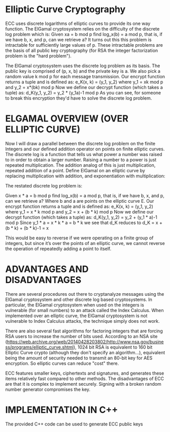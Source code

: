# Elliptic Curve Cryptography

ECC uses discrete logarithms of elliptic curves to provide its one way function. The ElGamal cryptosystem relies on the difficulty of the discrete log problem which is:
Given xa = b mod p find log_x(b) = a mod p, that is, if we have b, x, and p, can we retrieve a? It turns out this this problem is intractable for sufficiently large values of p. These intractable problems are the basis of all public key cryptography (for RSA the integer factorization problem is the "hard problem").

The ElGamal cryptosystem uses the discrete log problem as its basis. The public key is comprised of (p, x, b) and the private key is a. We also pick a random value k mod p for each message transmission.
Our encrypt function returns a tuple and is defined as:
e_K(x, k) = (y_1, y_2)
where y_1 = xk mod p
and y_2 = x*(bk) mod p
Now we define our decrypt function (which takes a tuple) as: d_K(y_1, y_2) = y_2 * (y_1a)-1 mod p
As you can see, for someone to break this encryption they'd have to solve the discrete log problem.

# ELGAMAL OVERVIEW (OVER ELLIPTIC CURVE)

Now I will draw a parallel between the discrete log problem on the finite Integers and our defined addition operator on points on finite elliptic curves. The discrete log is a function that tells us what power a number was raised to in order to obtain a larger number. Raising a number to a power is just repeated multiplication. The addition analog of this is just multiplication, repeated addition of a point. Define ElGamal on an elliptic curve by replacing multiplication with addition, and exponentiation with multiplication:

The restated discrete log problem is:

Given x * a = b mod p find log_x(b) = a mod p, that is, if we have b, x, and p, can we retrieve a? Where b and a are points on the elliptic curve E.
Our encrypt function returns a tuple and is defined as: 
e_K(x, k) = (y_1, y_2)
where y_1 = x * k mod p
and y_2 = x + (b * k) mod p
Now we define our decrypt function (which takes a tuple) as: d_K(y_1, y_2) = y_2 + (y_1 * a)-1 mod p
Since y_1 * a = x * k * a = b * k we see that d_K reduces to d_K = x + (b * k) + (b * k)-1 = x

This would be easy to reverse if we were operating on a finite group of integers, but since it’s over the points of an elliptic curve, we cannot reverse the operation of repeatedly adding a point to itself.

 # ADVANTAGES AND DISADVANTAGES
There are several procedures out there to cryptanalyze messages using the ElGamal cryptosystem and other discrete log based cryptosystems. In particular, the ElGamal cryptosystem when used on the integers is vulnerable (for small numbers) to an attack called the Index Calculus. When implemented over an elliptic curve, the ElGamal cryptosystem is not vulnerable to Index Calculus attacks, the technique simply does not work.

There are also several fast algorithms for factoring integers that are forcing RSA users to increase the number of bits used. According to an NSA site (https://web.archive.org/web/20140428203802/http://www.nsa.gov/business/programs/elliptic_curve.shtml), 1024 bit RSA is equivalent to 160 bit Elliptic Curve crypto (although they don't specify an algorithm...), equivalent being the amount of security needed to transmit an 80-bit key for AES encryption. So elliptic curves can reduce "cost" there. 

ECC features smaller keys, ciphertexts and signatures, and generates these items relatively fast compared to other methods. The disadvantages of ECC are that it is complex to implement securely. Signing with a broken random number generator compromises the key.  

# IMPLEMENTATION IN C++
The provided C++ code can be used to generate ECC public keys
